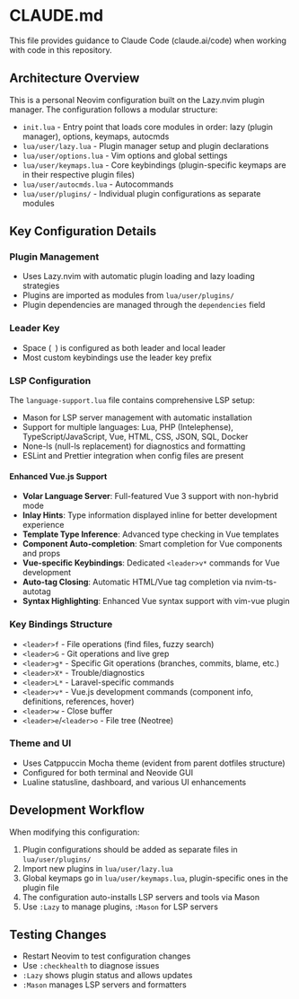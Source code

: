 # CLAUDE.md

This file provides guidance to Claude Code (claude.ai/code) when working with code in this repository.

## Architecture Overview

This is a personal Neovim configuration built on the Lazy.nvim plugin manager. The configuration follows a modular structure:

- `init.lua` - Entry point that loads core modules in order: lazy (plugin manager), options, keymaps, autocmds
- `lua/user/lazy.lua` - Plugin manager setup and plugin declarations
- `lua/user/options.lua` - Vim options and global settings
- `lua/user/keymaps.lua` - Core keybindings (plugin-specific keymaps are in their respective plugin files)
- `lua/user/autocmds.lua` - Autocommands
- `lua/user/plugins/` - Individual plugin configurations as separate modules

## Key Configuration Details

### Plugin Management
- Uses Lazy.nvim with automatic plugin loading and lazy loading strategies
- Plugins are imported as modules from `lua/user/plugins/`
- Plugin dependencies are managed through the `dependencies` field

### Leader Key
- Space (` `) is configured as both leader and local leader
- Most custom keybindings use the leader key prefix

### LSP Configuration
The `language-support.lua` file contains comprehensive LSP setup:
- Mason for LSP server management with automatic installation
- Support for multiple languages: Lua, PHP (Intelephense), TypeScript/JavaScript, Vue, HTML, CSS, JSON, SQL, Docker
- None-ls (null-ls replacement) for diagnostics and formatting
- ESLint and Prettier integration when config files are present

#### Enhanced Vue.js Support
- **Volar Language Server**: Full-featured Vue 3 support with non-hybrid mode
- **Inlay Hints**: Type information displayed inline for better development experience
- **Template Type Inference**: Advanced type checking in Vue templates
- **Component Auto-completion**: Smart completion for Vue components and props
- **Vue-specific Keybindings**: Dedicated `<leader>v*` commands for Vue development
- **Auto-tag Closing**: Automatic HTML/Vue tag completion via nvim-ts-autotag
- **Syntax Highlighting**: Enhanced Vue syntax support with vim-vue plugin

### Key Bindings Structure
- `<leader>f` - File operations (find files, fuzzy search)
- `<leader>G` - Git operations and live grep
- `<leader>g*` - Specific Git operations (branches, commits, blame, etc.)
- `<leader>X*` - Trouble/diagnostics
- `<leader>L*` - Laravel-specific commands
- `<leader>v*` - Vue.js development commands (component info, definitions, references, hover)
- `<leader>w` - Close buffer
- `<leader>e`/`<leader>o` - File tree (Neotree)

### Theme and UI
- Uses Catppuccin Mocha theme (evident from parent dotfiles structure)
- Configured for both terminal and Neovide GUI
- Lualine statusline, dashboard, and various UI enhancements

## Development Workflow

When modifying this configuration:
1. Plugin configurations should be added as separate files in `lua/user/plugins/`
2. Import new plugins in `lua/user/lazy.lua`
3. Global keymaps go in `lua/user/keymaps.lua`, plugin-specific ones in the plugin file
4. The configuration auto-installs LSP servers and tools via Mason
5. Use `:Lazy` to manage plugins, `:Mason` for LSP servers

## Testing Changes
- Restart Neovim to test configuration changes
- Use `:checkhealth` to diagnose issues
- `:Lazy` shows plugin status and allows updates
- `:Mason` manages LSP servers and formatters
